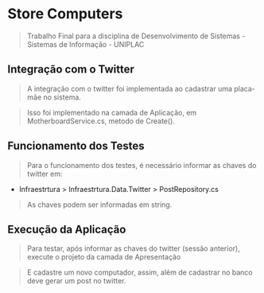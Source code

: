 # Store Computers

> Trabalho Final para a disciplina de Desenvolvimento de Sistemas - Sistemas de Informação - UNIPLAC


## Integração com o Twitter

> A integração com o twitter foi implementada ao cadastrar uma placa-mãe no sistema.

> Isso foi implementado na camada de Aplicação, em MotherboardService.cs, metodo de Create().


## Funcionamento dos Testes


> Para o funcionamento dos testes, é necessário informar as chaves do twitter em:

* Infraestrtura > Infraestrtura.Data.Twitter > PostRepository.cs

> As chaves podem ser informadas em string.



## Execução da Aplicação


> Para testar, após informar as chaves do twitter (sessão anterior), execute o projeto da camada de Apresentação

> E cadastre um novo computador, assim, além de cadastrar no banco deve gerar um post no twitter.
